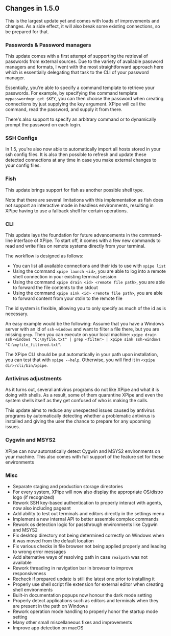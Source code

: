 ## Changes in 1.5.0

This is the largest update yet and comes with loads of improvements and changes.
As a side effect, it will also break some existing connections, so be prepared for that.

### Passwords & Password managers

This update comes with a first attempt of supporting the retrieval of passwords from external sources.
Due to the variety of available password managers and formats, I went with the most straightforward approach here which is essentially delegating that task to the CLI of your password manager.

Essentially, you're able to specify a command template to retrieve your passwords.
For example, by specifying the command template `mypasswordmgr get $KEY`, you can then choose the password when creating connections by just supplying the key argument.
XPipe will call the command, read the password, and supply it from there.

There's also support to specify an arbitrary command or to dynamically prompt the password on each login.

### SSH Configs

In 1.5, you're also now able to automatically import all hosts stored in your ssh config files.
It is also then possible to refresh and update these detected connections at any time in case you make external changes to your config files.

### Fish

This update brings support for fish as another possible shell type.

Note that there are several limitations with this implementation as fish does
not support an interactive mode in headless environments,
resulting in XPipe having to use a fallback shell for certain operations.

### CLI

This update lays the foundation for future advancements in the command-line interface of XPipe.
To start off, it comes with a few new commands to read and write files on remote systems directly from your terminal.

The workflow is designed as follows:

- You can list all available connections and their ids to use with `xpipe list`
- Using the command `xpipe launch <id>`, you are able to log into a remote shell connection in your existing terminal session 
- Using the command `xpipe drain <id> <remote file path>`, you are able to forward the file contents to the stdout 
- Using the command `xpipe sink <id> <remote file path>`, you are able to forward content from your stdin to the remote file

The id system is flexible, allowing you to only specify as much of the id as is necessary.

An easy example would be the following: Assume that you have a Windows server with an id of `ssh-windows` and want to filter a file there, but you are missing `grep`.
Then you can execute on your local machine: `xpipe drain ssh-windows "C:\myfile.txt" | grep <filter> | xpipe sink ssh-windows "C:\myfile_filtered.txt"`.

The XPipe CLI should be put automatically in your path upon installation, you can test that with `xpipe --help`.
Otherwise, you will find it in `<xpipe dir>/cli/bin/xpipe`.

### Antivirus adjustments

As it turns out, several antivirus programs do not like XPipe and what it is doing with shells.
As a result, some of them quarantine XPipe and even the system shells itself as they get confused of who is making the calls.

This update aims to reduce any unexpected issues caused by antivirus programs by automatically detecting whether a problematic antivirus is installed and giving the user the chance to prepare for any upcoming issues.

### Cygwin and MSYS2

XPipe can now automatically detect Cygwin and MSYS2 environments on your machine.
This also comes with full support of the feature set for these environments

### Misc

- Separate staging and production storage directories
- For every system, XPipe will now also display the appropriate OS/distro logo (if recognized)
- Rework SSH key-based authentication to properly interact with agents, now also including pageant
- Add ability to test out terminals and editors directly in the settings menu
- Implement a new internal API to better assemble complex commands
- Rework os detection logic for passthrough environments like Cygwin and MSYS2
- Fix desktop directory not being determined correctly on Windows when it was moved from the default location
- Fix various checks in file browser not being applied properly and leading to wrong error messages
- Add alternative ways of resolving path in case `realpath` was not available
- Rework threading in navigation bar in browser to improve responsiveness
- Recheck if prepared update is still the latest one prior to installing it
- Properly use shell script file extension for external editor when creating shell environments
- Built-in documentation popups now honour the dark mode setting
- Properly detect applications such as editors and terminals when they are present in the path on Windows
- Rework operation mode handling to properly honor the startup mode setting
- Many other small miscellaneous fixes and improvements
- Improve app detection on macOS
